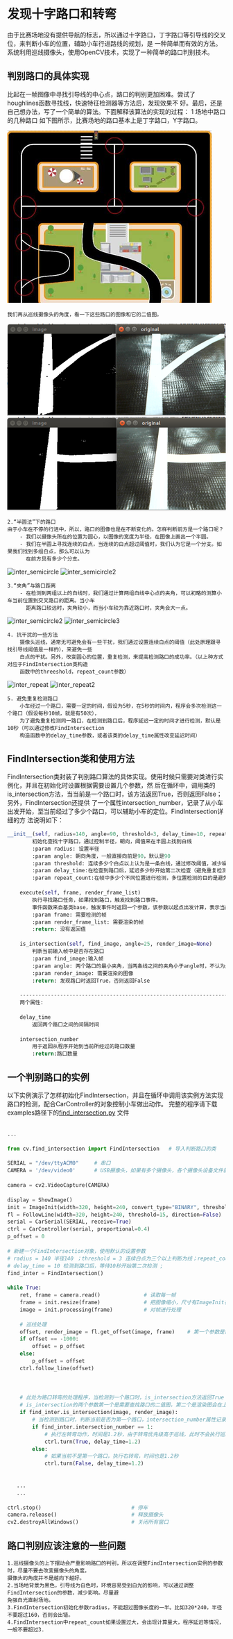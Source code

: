 
# 发现十字路口和转弯
由于比赛场地没有提供导航的标志，所以通过十字路口，丁字路口等引导线的交叉位，来判断小车的位置，辅助小车行进路线的规划，是
一种简单而有效的方法。系统利用巡线摄像头，使用OpenCV技术，实现了一种简单的路口判别技术。
## 判别路口的具体实现
比起在一帧图像中寻找引导线的中心点，路口的判别更加困难。尝试了houghlines函数寻找线，快速特征检测器等方法后，发现效果不
好。最后，还是自己想办法，写了一个简单的算法。下面解释该算法的实现的过程：
    1 场地中路口的几种路口
    如下图所示，比赛场地的路口基本上是丁字路口，Y字路口。

   ![map](https://github.com/lonerlin/SelfDrivingCVCar/blob/testing/Tutorial/pic/map.jpg)

    我们再从巡线摄像头的角度，看一下这些路口的图像和它的二值图。   
    
   ![inter_y](https://github.com/lonerlin/SelfDrivingCVCar/blob/testing/Tutorial/pic/inter_y.png)
   ![inter_t](https://github.com/lonerlin/SelfDrivingCVCar/blob/testing/Tutorial/pic/inter_t.png)   
   
    2.“半圆法”下的路口
    由于小车在不停的行进中，所以，路口的图像也是在不断变化的。怎样判断前方是一个路口呢？
        - 我们以摄像头所在的位置为圆心，以图像的宽度为半径，在图像上画出一个半圆。
        - 我们在半圆上寻找连续的白点，当连续的白点超过阈值时，我们认为它是一个分支。如果我们找到多组白点，那么可以认为
          在前方具有多少个分支。   
   ![inter_semicircle](https://github.com/lonerlin/SelfDrivingCVCar/blob/testing/Tutorial/pic/semicircle.png)
   ![inter_semicircle2](https://github.com/lonerlin/SelfDrivingCVCar/blob/testing/Tutorial/pic/semicircle2.png)    
   
    3.“夹角”与路口距离
        - 在检测到两组以上的白线时，我们通过计算两组白线中心点的夹角，可以初略的测算小车当前位置到交叉路口的距离。当小车
          距离路口较远时，夹角较小，而当小车较为靠近路口时，夹角会大一点。    
   ![inter_semicircle2](https://github.com/lonerlin/SelfDrivingCVCar/blob/testing/Tutorial/pic/semicircle2.png)
   ![inter_semicircle3](https://github.com/lonerlin/SelfDrivingCVCar/blob/testing/Tutorial/pic/semicircle3.png)    
          
    4. 抗干扰的一些方法
        摄像头巡线，通常无可避免会有一些干扰，我们通过设置连续白点的阈值（此处原理跟寻找引导线阈值是一样的），来避免一些
        白点的干扰。另外，改变圆心的位置，重复检测，来提高检测路口的成功率。（以上种方式对应于FindIntersection类构造
        函数中的threeshold，repeat_count参数）    
   ![inter_repeat](https://github.com/lonerlin/SelfDrivingCVCar/blob/testing/Tutorial/pic/repeat.png)
   ![inter_repeat2](https://github.com/lonerlin/SelfDrivingCVCar/blob/testing/Tutorial/pic/repeat2.png)   
   
    5. 避免重复检测路口
        小车经过一个路口，需要一定的时间，假设为5秒，在5秒的时间内，程序会多次检测这一个路口（假设每秒10帧，就是有50次），
        为了避免重复检测同一路口，在检测到路口后，程序延迟一定的时间才进行检测，默认是10秒（可以通过修改FindIntersection
        构造函数中的delay_time参数，或者该类的delay_time属性改变延迟时间）
## FindIntersection类和使用方法
FindIntersection类封装了判别路口算法的具体实现。使用时候只需要对类进行实例化，并且在初始化时设置根据需要设置几个参数，然
后在循环中，调用类的is_intersection方法，当当前是一个路口时，该方法返回True，否则返回False；另外，FindIntersection还提供
了一个属性intersection_number，记录了从小车出发开始，至当前经过了多少个路口，可以辅助小车的定位。FindIntersection详细的方
法说明如下：
````python
__init__(self, radius=140, angle=90, threshold=3, delay_time=10, repeat_count=2)
        初始化查找十字路口，通过控制半径，朝向，阈值来在半圆上找到白线
        :param radius: 设置半径
        :param angle: 朝向角度，一般直接向前是90，默认是90
        :param threshold: 连续多少个白点以上认为是一条白线，通过修改阈值，减少噪点的干扰，默认是3
        :param delay_time:在检查到路口后，延迟多少秒开始第二次检查（避免重复检测同一个路口），默认是10秒
        :param repeat_count:在帧中多少个不同位置进行检测，多位置检测的目的是避免干扰，默认是2
    
    execute(self, frame, render_frame_list)
        执行寻找路口任务，如果找到路口，触发找到路口事件。
        事件函数来自基类base，触发事件时返回一个参数，该参数以起点出发计算，表示当前路口是第几个路口。
        :param frame: 需要检测的帧
        :param render_frame_list: 需要渲染的帧
        :return: 没有返回值
    
    is_intersection(self, find_image, angle=25, render_image=None)
        判断当前输入帧中是否存在路口
        :param find_image:输入帧
        :param angle: 两个路口的最小夹角，当两条线之间的夹角小于angle时，不认为是路口。默认是25度。
        :param render_image: 需要渲染的图像
        :return: 发现路口时返回True，否则返回False
    
    ----------------------------------------------------------------------
    两个属性:
    
    delay_time
        返回两个路口之间的间隔时间
    
    intersection_number
        用于返回从程序开始到当前所经过的路口数量
        :return:路口数量
````
## 一个判别路口的实例
以下实例演示了怎样初始化FindIntersection，并且在循环中调用该实例方法实现路口的检测，配合CarController的对象控制小车做出动作。
完整的程序请下载examples路径下的[find_intersection.py](https://github.com/lonerlin/SelfDrivingCVCar/blob/testing/jetson/examples/find_intersection.py) 文件


```python

...

from cv.find_intersection import FindIntersection   # 导入判断路口的类

SERIAL = "/dev/ttyACM0"     # 串口
CAMERA = '/dev/video0'      # USB摄像头，如果有多个摄像头，各个摄像头设备文件就是video0，video1,video2等等

camera = cv2.VideoCapture(CAMERA)

display = ShowImage()
init = ImageInit(width=320, height=240, convert_type="BINARY", threshold=60, bitwise_not=True)
fl = FollowLine(width=320, height=240, threshold=15, direction=False)
serial = CarSerial(SERIAL, receive=True)
ctrl = CarController(serial, proportional=0.4)
p_offset = 0

# 新建一个FindIntersection对象，使用默认的设置参数
# radius = 140 半径140 ；threshold = 3 连续白点为三个以上判断为线；repeat_count = 2 使用两个圆心，重复检测两次;
# delay_time = 10 检测到路口后，等待10秒开始第二次检测 ;
find_inter = FindIntersection()

while True:
    ret, frame = camera.read()              # 读取每一帧
    frame = init.resize(frame)              # 把图像缩小，尺寸有ImageInit在初始化时指定
    image = init.processing(frame)          # 对帧进行处理

    # 巡线处理
    offset, render_image = fl.get_offset(image, frame)    # 第一个参数是需要处理的图像，第二个参数是需要渲染的图像
    if offset == -1000:
        offset = p_offset
    else:
        p_offset = offset
    ctrl.follow_line(offset)
    


    # 此处为路口转弯的处理程序，当检测到一个路口时，is_intersection方法返回True（没有检测到返回False）
    # is_intersection的两个参数第一个是需要查找路口的二值图，第二个是渲染图会在上面画出寻找路口的半圆和路口数
    if find_inter.is_intersection(image, render_image):
        # 当检测到路口时，判断当前是否为第一个路口，intersection_number属性记录了从起点开始至当前的路口数
        if find_inter.intersection_number == 1:
            # 执行左转弯动作，时间是1.2秒，由于转弯优先级高于巡线，此时不会执行巡线动作
            ctrl.turn(True, delay_time=1.2)
        else:
            # 如果当前不是第一个路口，执行右转弯，时间也是1.2秒
            ctrl.turn(False, delay_time=1.2)


   ...
   ...

ctrl.stop()                             # 停车
camera.release()                        # 释放摄像头
cv2.destroyAllWindows()                 # 关闭所有窗口
```

## 路口判别应该注意的一些问题
    1.巡线摄像头的上下摆动会严重影响路口的判别，所以在调整FindIntersection实例的参数时，尽量不要去改变摄像头的角度。
    摄像头的角度并不是越向下越好。
    2.当场地背景为黑色，引导线为白色时，环境容易受到白光的影响，可以通过调整FindIntersection的参数，减少影响。尽量避
    免强白光直射场地。
    3.FindIntersection初始化参数radius，不能超过图像长度的一半。比如320*240，半径不要超过160，否则会出错。
    4.FindIntersection中repeat_count如果设置过大，会出现计算量大，程序延迟等情况，一般不要超过3.


